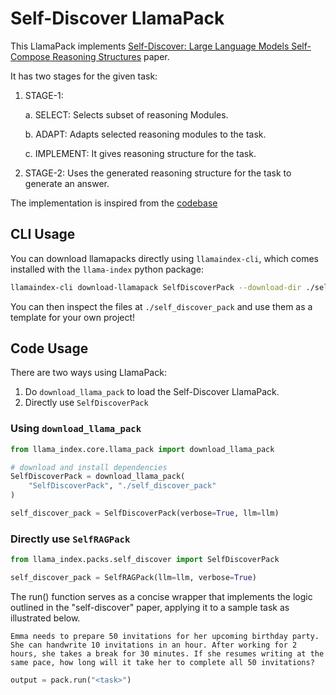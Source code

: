 # Self-Discover LlamaPack

This LlamaPack implements [Self-Discover: Large Language Models Self-Compose Reasoning Structures](https://arxiv.org/abs/2402.03620) paper.

It has two stages for the given task:

1. STAGE-1:

   a. SELECT: Selects subset of reasoning Modules.

   b. ADAPT: Adapts selected reasoning modules to the task.

   c. IMPLEMENT: It gives reasoning structure for the task.

2. STAGE-2: Uses the generated reasoning structure for the task to generate an answer.

The implementation is inspired from the [codebase](https://github.com/catid/self-discover)

## CLI Usage

You can download llamapacks directly using `llamaindex-cli`, which comes installed with the `llama-index` python package:

```bash
llamaindex-cli download-llamapack SelfDiscoverPack --download-dir ./self_discover_pack
```

You can then inspect the files at `./self_discover_pack` and use them as a template for your own project!

## Code Usage

There are two ways using LlamaPack:

1. Do `download_llama_pack` to load the Self-Discover LlamaPack.
2. Directly use `SelfDiscoverPack`

### Using `download_llama_pack`

```python
from llama_index.core.llama_pack import download_llama_pack

# download and install dependencies
SelfDiscoverPack = download_llama_pack(
    "SelfDiscoverPack", "./self_discover_pack"
)

self_discover_pack = SelfDiscoverPack(verbose=True, llm=llm)
```

### Directly use `SelfRAGPack`

```python
from llama_index.packs.self_discover import SelfDiscoverPack

self_discover_pack = SelfRAGPack(llm=llm, verbose=True)
```

The run() function serves as a concise wrapper that implements the logic outlined in the "self-discover" paper, applying it to a sample task as illustrated below.

`Emma needs to prepare 50 invitations for her upcoming birthday party. She can handwrite 10 invitations in an hour. After working for 2 hours, she takes a break for 30 minutes. If she resumes writing at the same pace, how long will it take her to complete all 50 invitations?`

```python
output = pack.run("<task>")
```
